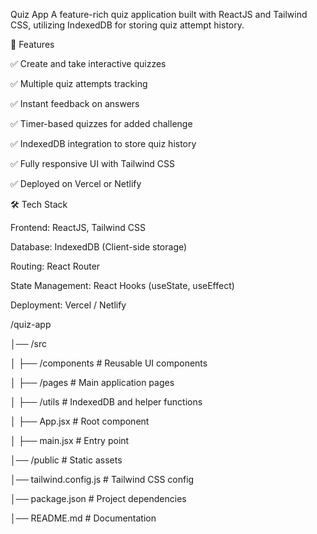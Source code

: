 Quiz App
A feature-rich quiz application built with ReactJS and Tailwind CSS, utilizing IndexedDB for storing quiz attempt history.

🚀 Features 

✅ Create and take interactive quizzes

✅ Multiple quiz attempts tracking

✅ Instant feedback on answers

✅ Timer-based quizzes for added challenge

✅ IndexedDB integration to store quiz history

✅ Fully responsive UI with Tailwind CSS

✅ Deployed on Vercel or Netlify


🛠️ Tech Stack

Frontend: ReactJS, Tailwind CSS

Database: IndexedDB (Client-side storage)

Routing: React Router

State Management: React Hooks (useState, useEffect)

Deployment: Vercel / Netlify


/quiz-app

│── /src

│   ├── /components       # Reusable UI components

│   ├── /pages                 # Main application pages

│   ├── /utils                    # IndexedDB and helper functions

│   ├── App.jsx                   # Root component

│   ├── main.jsx                  # Entry point

│── /public                  # Static assets

│── tailwind.config.js              # Tailwind CSS config

│── package.json                  # Project dependencies

│── README.md                     # Documentation
